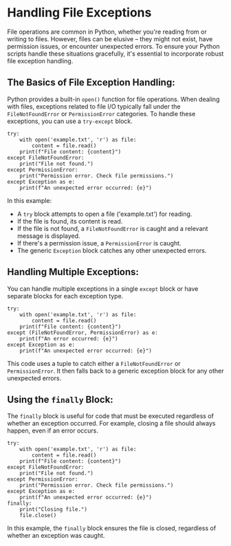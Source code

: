 # Handling File Exceptions
File operations are common in Python, whether you're reading from or writing to files. However, files can be elusive – they might not exist, have permission issues, or encounter unexpected errors. To ensure your Python scripts handle these situations gracefully, it's essential to incorporate robust file exception handling.

## The Basics of File Exception Handling:

Python provides a built-in `open()` function for file operations. When dealing with files, exceptions related to file I/O typically fall under the `FileNotFoundError` or `PermissionError` categories. To handle these exceptions, you can use a `try-except` block.

	try:
	    with open('example.txt', 'r') as file:
	        content = file.read()
	    print(f"File content: {content}")
	except FileNotFoundError:
	    print("File not found.")
	except PermissionError:
	    print("Permission error. Check file permissions.")
	except Exception as e:
	    print(f"An unexpected error occurred: {e}")

In this example:

-   A `try` block attempts to open a file ('example.txt') for reading.
-   If the file is found, its content is read.
-   If the file is not found, a `FileNotFoundError` is caught and a relevant message is displayed.
-   If there's a permission issue, a `PermissionError` is caught.
-   The generic `Exception` block catches any other unexpected errors.

## Handling Multiple Exceptions:

You can handle multiple exceptions in a single `except` block or have separate blocks for each exception type.

	try:
	    with open('example.txt', 'r') as file:
	        content = file.read()
	    print(f"File content: {content}")
	except (FileNotFoundError, PermissionError) as e:
	    print(f"An error occurred: {e}")
	except Exception as e:
	    print(f"An unexpected error occurred: {e}")

This code uses a tuple to catch either a `FileNotFoundError` or `PermissionError`. It then falls back to a generic exception block for any other unexpected errors.

## Using the `finally` Block:

The `finally` block is useful for code that must be executed regardless of whether an exception occurred. For example, closing a file should always happen, even if an error occurs.

	try:
	    with open('example.txt', 'r') as file:
	        content = file.read()
	    print(f"File content: {content}")
	except FileNotFoundError:
	    print("File not found.")
	except PermissionError:
	    print("Permission error. Check file permissions.")
	except Exception as e:
	    print(f"An unexpected error occurred: {e}")
	finally:
	    print("Closing file.")
	    file.close()

In this example, the `finally` block ensures the file is closed, regardless of whether an exception was caught.

